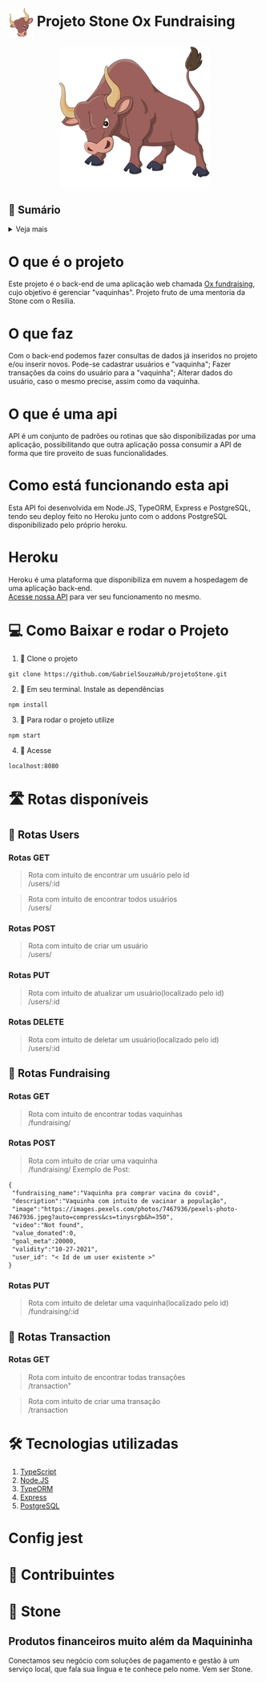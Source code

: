 #  <img align="center" src = "./images/logo_OX.png" alt="Rosto touro Ox Fundraising" width="50px" heigth="50px">  Projeto Stone Ox Fundraising 

<p align="center">
    <img src ="./images/logo_ox.trans.png" alt="Touro Ox fundraising">
</p>
   
## 📖 Sumário

<details>
<summary>Veja mais</summary>

1.  [O que é o projeto](https://github.com/GabrielSouzaHub/projetoStone#O-que-%c3%a9-o-projeto)
2.  [O que faz](https://github.com/GabrielSouzaHub/projetoStone#O-que-faz)
3.  [O que é uma api](https://github.com/GabrielSouzaHub/projetoStone#O-que-%c3%a9-uma-api)
4.  [Como está funcionando a api](https://github.com/GabrielSouzaHub/projetoStone#Como-est%c3%a1-funcionando-esta-api)
5.  [Heroku](https://github.com/GabrielSouzaHub/projetoStone#Heroku)
6.  [Como baixar e rodar o projeto](https://github.com/GabrielSouzaHub/projetoStone#Como-baixar-e-rodar-o-projeto)
7.  [Rotas disponíveis](https://github.com/GabrielSouzaHub/projetoStone#Rotas-dispon%c3%adveis)
8.  [Tecnologias utilizadas](https://github.com/GabrielSouzaHub/projetoStone#Tecnologias-utilizadas)
9.  [Config Jest](https://github.com/GabrielSouzaHub/projetoStone#Config-Jest)
10. [Contribuentes](https://github.com/GabrielSouzaHub/projetoStone#Contribuintes)
11. [Stone](https://github.com/GabrielSouzaHub/projetoStone#Stone)
</details>

# O que é o projeto

Este projeto é o back-end de uma aplicação web chamada [Ox fundraising](https://fundraiser-next.vercel.app/), cujo objetivo é gerenciar "vaquinhas". Projeto fruto de uma mentoria da Stone com o Resilia.

# O que faz

Com o back-end podemos fazer consultas de dados já inseridos no projeto e/ou inserir novos.
Pode-se cadastrar usuários e "vaquinha";
Fazer transações da coins do usuário para a "vaquinha";
Alterar dados do usuário, caso o mesmo precise, assim como da vaquinha.

# O que é uma api

API é um conjunto de padrões ou rotinas que são disponibilizadas por uma aplicação, possibilitando que outra aplicação possa consumir a API de forma que tire proveito de suas funcionalidades.

# Como está funcionando esta api

Esta API foi desenvolvida em Node.JS, TypeORM, Express e PostgreSQL, tendo seu deploy feito no Heroku junto com o addons PostgreSQL disponibilizado pelo próprio heroku.

# Heroku

Heroku é uma plataforma que disponibiliza em nuvem a hospedagem de uma aplicação back-end.<br>
[Acesse nossa API](https://fundraisingoxdev.herokuapp.com/users) para ver seu funcionamento no mesmo.

# 💻 Como Baixar e rodar o Projeto

1. 📌 Clone o projeto

```Shell
git clone https://github.com/GabrielSouzaHub/projetoStone.git
```

2. 📌 Em seu terminal. Instale as dependências

```Shell
npm install
```

3. 📌 Para rodar o projeto utilize

```Shell
npm start
```

4. 📌 Acesse

```Shell
localhost:8080
```

# 🛣️ Rotas disponíveis

## 📌 Rotas **Users**

### Rotas GET

> Rota com intuito de encontrar um usuário pelo id
> <br> /users/:id

> Rota com intuito de encontrar todos usuários
> <br> /users/

### Rotas POST

> Rota com intuito de criar um usuário
> <br> /users/

### Rotas PUT

> Rota com intuito de atualizar um usuário(localizado pelo id)
> <br> /users/:id

### Rotas DELETE

> Rota com intuito de deletar um usuário(localizado pelo id)
> <br> /users/:id

## 📌 Rotas **Fundraising**

### Rotas GET

> Rota com intuito de encontrar todas vaquinhas
> <br> /fundraising/

### Rotas POST

> Rota com intuito de criar uma vaquinha
> <br> /fundraising/
> Exemplo de Post:

```Shell
{
 "fundraising_name":"Vaquinha pra comprar vacina do covid",
 "description":"Vaquinha com intuito de vacinar a população",
 "image":"https://images.pexels.com/photos/7467936/pexels-photo-7467936.jpeg?auto=compress&cs=tinysrgb&h=350",
 "video":"Not found",
 "value_donated":0,
 "goal_meta":20000,
 "validity":"10-27-2021",
 "user_id": "< Id de um user existente >"
}
```

### Rotas PUT

> Rota com intuito de deletar uma vaquinha(localizado pelo id)
> <br> /fundraising/:id

## 📌 Rotas **Transaction**

### Rotas GET

> Rota com intuito de encontrar todas transações
> <br> /transaction"

> Rota com intuito de criar uma transação
> <br> /transaction

# 🛠️ Tecnologias utilizadas
1. [TypeScript](https://www.typescriptlang.org/)
2. [Node.JS](https://nodejs.org/en/)
3. [TypeORM](https://typeorm.io/#/)
4. [Express](https://expressjs.com/pt-br/)
5. [PostgreSQL](https://www.postgresql.org/)

# Config jest

# 🙍 Contribuintes

# 💚 Stone

## Produtos financeiros muito além da Maquininha

Conectamos seu negócio com soluções de pagamento e gestão à um serviço local, que fala sua língua e te conhece pelo nome. Vem ser Stone.
